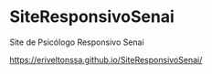 # SiteResponsivoSenai
 Site de Psicólogo Responsivo Senai

 https://eriveltonssa.github.io/SiteResponsivoSenai/
